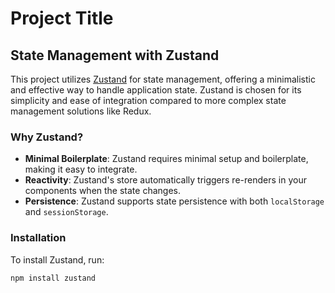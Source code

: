 # Project Title

## State Management with Zustand

This project utilizes [Zustand](https://github.com/pmndrs/zustand) for state management, offering a minimalistic and effective way to handle application state. Zustand is chosen for its simplicity and ease of integration compared to more complex state management solutions like Redux.

### Why Zustand?

- **Minimal Boilerplate**: Zustand requires minimal setup and boilerplate, making it easy to integrate.
- **Reactivity**: Zustand's store automatically triggers re-renders in your components when the state changes.
- **Persistence**: Zustand supports state persistence with both `localStorage` and `sessionStorage`.

### Installation

To install Zustand, run:

```bash
npm install zustand
